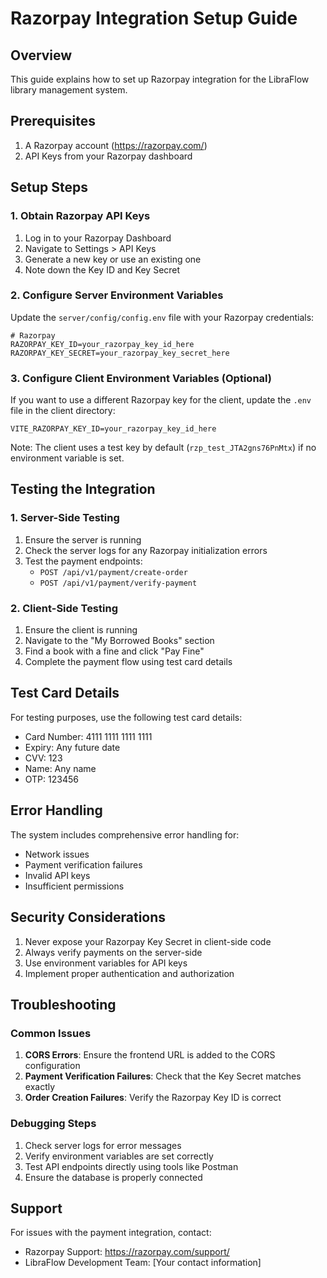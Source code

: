 # Razorpay Integration Setup Guide

## Overview
This guide explains how to set up Razorpay integration for the LibraFlow library management system.

## Prerequisites
1. A Razorpay account (https://razorpay.com/)
2. API Keys from your Razorpay dashboard

## Setup Steps

### 1. Obtain Razorpay API Keys
1. Log in to your Razorpay Dashboard
2. Navigate to Settings > API Keys
3. Generate a new key or use an existing one
4. Note down the Key ID and Key Secret

### 2. Configure Server Environment Variables
Update the `server/config/config.env` file with your Razorpay credentials:

```env
# Razorpay
RAZORPAY_KEY_ID=your_razorpay_key_id_here
RAZORPAY_KEY_SECRET=your_razorpay_key_secret_here
```

### 3. Configure Client Environment Variables (Optional)
If you want to use a different Razorpay key for the client, update the `.env` file in the client directory:

```env
VITE_RAZORPAY_KEY_ID=your_razorpay_key_id_here
```

Note: The client uses a test key by default (`rzp_test_JTA2gns76PnMtx`) if no environment variable is set.

## Testing the Integration

### 1. Server-Side Testing
1. Ensure the server is running
2. Check the server logs for any Razorpay initialization errors
3. Test the payment endpoints:
   - `POST /api/v1/payment/create-order`
   - `POST /api/v1/payment/verify-payment`

### 2. Client-Side Testing
1. Ensure the client is running
2. Navigate to the "My Borrowed Books" section
3. Find a book with a fine and click "Pay Fine"
4. Complete the payment flow using test card details

## Test Card Details
For testing purposes, use the following test card details:

- Card Number: 4111 1111 1111 1111
- Expiry: Any future date
- CVV: 123
- Name: Any name
- OTP: 123456

## Error Handling
The system includes comprehensive error handling for:
- Network issues
- Payment verification failures
- Invalid API keys
- Insufficient permissions

## Security Considerations
1. Never expose your Razorpay Key Secret in client-side code
2. Always verify payments on the server-side
3. Use environment variables for API keys
4. Implement proper authentication and authorization

## Troubleshooting

### Common Issues
1. **CORS Errors**: Ensure the frontend URL is added to the CORS configuration
2. **Payment Verification Failures**: Check that the Key Secret matches exactly
3. **Order Creation Failures**: Verify the Razorpay Key ID is correct

### Debugging Steps
1. Check server logs for error messages
2. Verify environment variables are set correctly
3. Test API endpoints directly using tools like Postman
4. Ensure the database is properly connected

## Support
For issues with the payment integration, contact:
- Razorpay Support: https://razorpay.com/support/
- LibraFlow Development Team: [Your contact information]